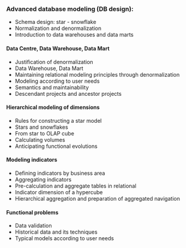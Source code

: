 ### Advanced database modeling (DB design):

- Schema design: star - snowflake 
- Normalization and denormalization 
- Introduction to data warehouses and data marts

#### Data Centre, Data Warehouse, Data Mart
- Justification of denormalization
- Data Warehouse, Data Mart
- Maintaining relational modeling principles through denormalization
- Modeling according to user needs
- Semantics and maintainability
- Descendant projects and ancestor projects

#### Hierarchical modeling of dimensions
- Rules for constructing a star model
- Stars and snowflakes
- From star to OLAP cube
- Calculating volumes
- Anticipating functional evolutions

#### Modeling indicators
- Defining indicators by business area
- Aggregating indicators
- Pre-calculation and aggregate tables in relational
- Indicator dimension of a hypercube
- Hierarchical aggregation and preparation of aggregated navigation

#### Functional problems
- Data validation
- Historical data and its techniques
- Typical models according to user needs

